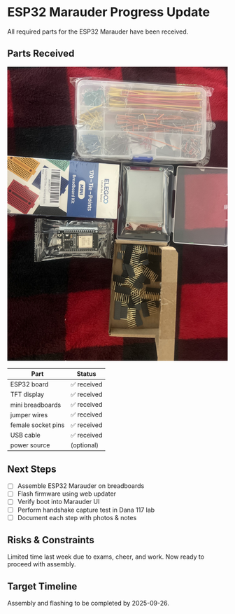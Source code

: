 # ESP32 Marauder Progress Update

All required parts for the ESP32 Marauder have been received.

## Parts Received

![ESP32 Marauder Parts](images/maurader_parts.jpg)

| Part                 | Status        |
| -------------------- | ------------- |
| ESP32 board          | ✅ received   |
| TFT display          | ✅ received   |
| mini breadboards     | ✅ received   |
| jumper wires         | ✅ received   |
| female socket pins   | ✅ received   |
| USB cable            | ✅ received   |
| power source         | (optional)    |

## Next Steps

- [ ] Assemble ESP32 Marauder on breadboards
- [ ] Flash firmware using web updater
- [ ] Verify boot into Marauder UI
- [ ] Perform handshake capture test in Dana 117 lab
- [ ] Document each step with photos & notes

## Risks & Constraints

Limited time last week due to exams, cheer, and work. Now ready to proceed with assembly.

## Target Timeline

Assembly and flashing to be completed by 2025-09-26.
